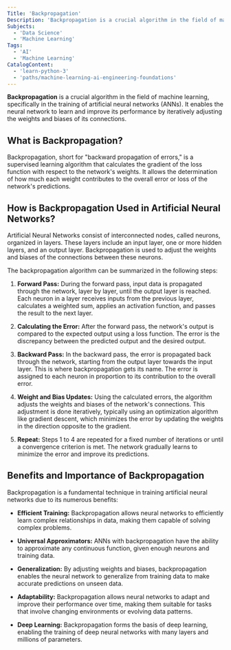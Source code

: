 ```yaml
---
Title: 'Backpropagation'
Description: 'Backpropagation is a crucial algorithm in the field of machine learning, specifically in the training of artificial neural networks (ANNs).'
Subjects:
  - 'Data Science'
  - 'Machine Learning'
Tags:
  - 'AI'
  - 'Machine Learning'
CatalogContent:
  - 'learn-python-3'
  - 'paths/machine-learning-ai-engineering-foundations'
---
```


**Backpropagation** is a crucial algorithm in the field of machine learning, specifically in the training of artificial neural networks (ANNs). It enables the neural network to learn and improve its performance by iteratively adjusting the weights and biases of its connections.

## What is Backpropagation?

Backpropagation, short for "backward propagation of errors," is a supervised learning algorithm that calculates the gradient of the loss function with respect to the network's weights. It allows the determination of how much each weight contributes to the overall error or loss of the network's predictions.

## How is Backpropagation Used in Artificial Neural Networks?

Artificial Neural Networks consist of interconnected nodes, called neurons, organized in layers. These layers include an input layer, one or more hidden layers, and an output layer. Backpropagation is used to adjust the weights and biases of the connections between these neurons.

The backpropagation algorithm can be summarized in the following steps:

1. **Forward Pass:** During the forward pass, input data is propagated through the network, layer by layer, until the output layer is reached. Each neuron in a layer receives inputs from the previous layer, calculates a weighted sum, applies an activation function, and passes the result to the next layer.

2. **Calculating the Error:** After the forward pass, the network's output is compared to the expected output using a loss function. The error is the discrepancy between the predicted output and the desired output.

3. **Backward Pass:** In the backward pass, the error is propagated back through the network, starting from the output layer towards the input layer. This is where backpropagation gets its name. The error is assigned to each neuron in proportion to its contribution to the overall error.

4. **Weight and Bias Updates:** Using the calculated errors, the algorithm adjusts the weights and biases of the network's connections. This adjustment is done iteratively, typically using an optimization algorithm like gradient descent, which minimizes the error by updating the weights in the direction opposite to the gradient.

5. **Repeat:** Steps 1 to 4 are repeated for a fixed number of iterations or until a convergence criterion is met. The network gradually learns to minimize the error and improve its predictions.

## Benefits and Importance of Backpropagation

Backpropagation is a fundamental technique in training artificial neural networks due to its numerous benefits:

- **Efficient Training:** Backpropagation allows neural networks to efficiently learn complex relationships in data, making them capable of solving complex problems.

- **Universal Approximators:** ANNs with backpropagation have the ability to approximate any continuous function, given enough neurons and training data.

- **Generalization:** By adjusting weights and biases, backpropagation enables the neural network to generalize from training data to make accurate predictions on unseen data.

- **Adaptability:** Backpropagation allows neural networks to adapt and improve their performance over time, making them suitable for tasks that involve changing environments or evolving data patterns.

- **Deep Learning:** Backpropagation forms the basis of deep learning, enabling the training of deep neural networks with many layers and millions of parameters.
